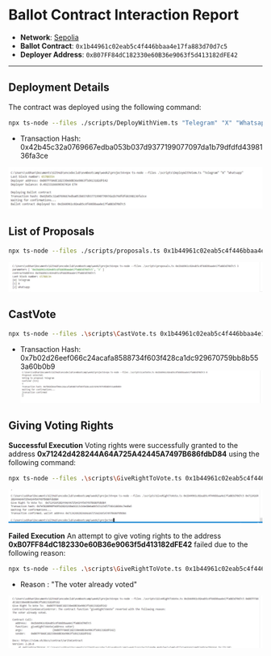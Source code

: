 # Ballot Contract Interaction Report

- **Network**: [Sepolia](https://sepolia.etherscan.io/)
- **Ballot Contract**: `0x1b44961c02eab5c4f446bbaa4e17fa883d70d7c5`
- **Deployer Address**: `0xB07FF84dC182330e60B36e9063f5d413182dFE42`

---

## Deployment Details

The contract was deployed using the following command:

```bash
npx ts-node --files ./scripts/DeployWithViem.ts "Telegram" "X" "Whatsapp"
```
- Transaction Hash: 0x42b45c32a0769667edba053b037d9377199077097da1b79dfdfd4398136fa3ce

![Create Contract](./IMG/1.jpg)


## List of Proposals

```bash
npx ts-node --files ./scripts/proposals.ts 0x1b44961c02eab5c4f446bbaa4e17fa883d70d7c5 3
```
![LIST OF PROPOSALS](./IMG/2.jpg)
## CastVote

```bash 
npx ts-node --files .\scripts\CastVote.ts 0x1b44961c02eab5c4f446bbaa4e17fa883d70d7c5 0
```
- Transaction Hash: 0x7b02d26eef066c24acafa8588734f603f428ca1dc929670759bb8b553a60b0b9
![Cast Vote](./IMG/3.jpg)
## Giving Voting Rights

**Successful Execution**
Voting rights were successfully granted to the address **0x71242d428244A64A725A42445A7497B686fdbD84** using the following command:
```bash
npx ts-node --files .\scripts\GiveRightToVote.ts 0x1b44961c02eab5c4f446bbaa4e17fa883d70d7c5 0x71242d428244A64A725A42445A7497B686fdbD84
```

![GiveRightVote](./IMG/4-1.jpg)

**Failed Execution**
An attempt to give voting rights to the address **0xB07FF84dC182330e60B36e9063f5d413182dFE42** failed due to the following reason:
```bash
npx ts-node --files .\scripts\GiveRightToVote.ts 0x1b44961c02eab5c4f446bbaa4e17fa883d70d7c5 0xB07FF84dC182330e60B36e9063f5d413182dFE42
```
- Reason : "The voter already voted"

![GiveRightVote](./IMG/4.jpg)
  